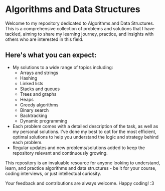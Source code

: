 # Algorithms and Data Structures

Welcome to my repository dedicated to Algorithms and Data Structures. This is a comprehensive collection of problems and solutions that I have tackled, aiming to share my learning journey, practice, and insights with others who are interested in this field.

## Here's what you can expect:

- My solutions to a wide range of topics including:
  - Arrays and strings
  - Hashing
  - Linked lists
  - Stacks and queues
  - Trees and graphs
  - Heaps
  - Greedy algorithms
  - Binary search
  - Backtracking
  - Dynamic programming
- Each problem comes with a detailed description of the task, as well as my personal solutions. I've done my best to opt for the most efficient, optimal solutions to help you understand the logic and strategy behind each problem.
- Regular updates and new problems/solutions added to keep the repository relevant and continuously growing.

This repository is an invaluable resource for anyone looking to understand, learn, and practice algorithms and data structures - be it for your course, coding interviews, or just intellectual curiosity.

Your feedback and contributions are always welcome. Happy coding! :3
